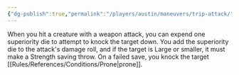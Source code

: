 ```yaml
---
{"dg-publish":true,"permalink":"/players/austin/maneuvers/trip-attack/"}
---
```


When you hit a creature with a weapon attack, you can expend one superiority die to attempt to knock the target down. You add the superiority die to the attack's damage roll, and if the target is Large or smaller, it must make a Strength saving throw. On a failed save, you knock the target [[Rules/References/Conditions/Prone\|prone]].